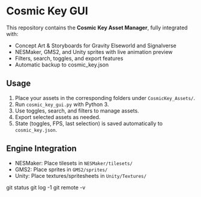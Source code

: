 # Cosmic Key GUI

This repository contains the **Cosmic Key Asset Manager**, fully integrated with:

- Concept Art & Storyboards for Gravity Elseworld and Signalverse
- NESMaker, GMS2, and Unity sprites with live animation preview
- Filters, search, toggles, and export features
- Automatic backup to cosmic_key.json

## Usage

1. Place your assets in the corresponding folders under `CosmicKey_Assets/`.
2. Run `cosmic_key_gui.py` with Python 3.
3. Use toggles, search, and filters to manage assets.
4. Export selected assets as needed.
5. State (toggles, FPS, last selection) is saved automatically to `cosmic_key.json`.

## Engine Integration

- NESMaker: Place tilesets in `NESMaker/tilesets/`
- GMS2: Place sprites in `GMS2/sprites/`
- Unity: Place textures/spritesheets in `Unity/Textures/`

git status
git log -1
git remote -v